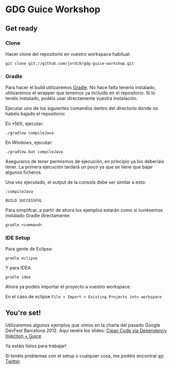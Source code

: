 # GDG Guice Workshop


## Get ready

### Clone

Hacer clone del repositorio en vuestro workspace habitual:

	git clone git://github.com/jordi9/gdg-guice-workshop.git

### Gradle

Para hacer el build utilizaremos [Gradle](http://www.gradle.org/). No hace falta tenerlo instalado,
utilizaremos el wrapper que tenemos ya incluído en el repositorio. Si lo tenéis instalado,
podéis usar directamente vuestra instalación.

Ejecutar uno de los siguientes comandos dentro del directorio donde os habéis bajado el repositorio:

En *NIX, ejecutar:
	
	./gradlew compileJava

En Windows, ejecutar:
	
	./gradlew.bat compileJava

Aseguraros de tener permismos de ejecución, en principio ya los deberíais tener. La primera ejecución tardará
un poco ya que se tiene que bajar algunos ficheros.

Una vez ejecutado, el output de la consola debe ser similar a esto:

	:compileJava
	
	BUILD SUCCESSFUL

Para simplifcar, a partir de ahora los ejemplos estarán como si tuviésemos instalado Gradle directamente:

	gradle <command>

### IDE Setup

Para gente de Eclipse:

	gradle eclipse
	
Y para IDEA

	gradle idea

Ahora ya podéis importar el proyecto a vuestro workspace.

En el caso de eclipse `File > Import > Existing Projects into workspace` 

## You're set!

Utilizaremos algunos ejemplos que vimos en la charla del pasado Google DevFest Barcelona 2012.
Aquí tenéis los slides: [Clean Code via Dependency Injection + Guice](http://www.slideshare.net/giro9/clean-code-via-dependency-injection-guice-15097271)

Ya estáis listos para trabajar!

Si tenéis problemas con el setup o cualquier cosa, me podéis encontrar [en Twitter](http://twitter.com/jordi9).


